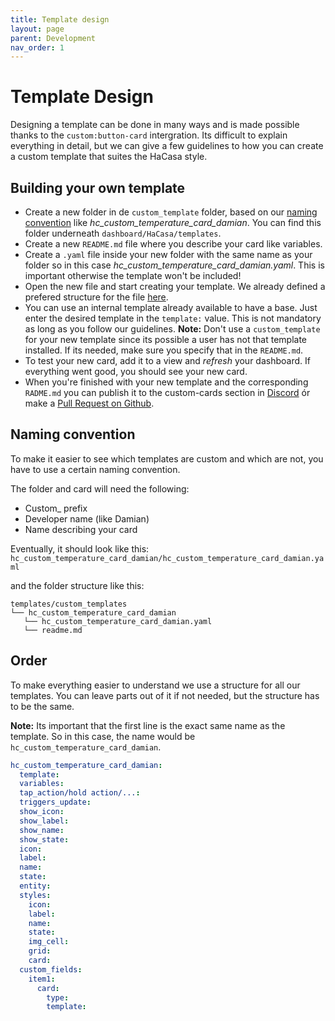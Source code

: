 ```yaml
---
title: Template design
layout: page
parent: Development
nav_order: 1
---
```


# Template Design
Designing a template can be done in many ways and is made possible thanks to the `custom:button-card` intergration. Its difficult to explain everything in detail, but we can give a few guidelines to how you can create a custom template that suites the HaCasa style.

## Building your own template
- Create a new folder in de `custom_template` folder, based on our [naming convention](#naming-convention) like *hc_custom_temperature_card_damian*. You can find this folder underneath `dashboard/HaCasa/templates`.
- Create a new `README.md` file where you describe your card like variables.
- Create a `.yaml` file inside your new folder with the same name as your folder so in this case *hc_custom_temperature_card_damian.yaml*. This is important otherwise the template won't be included!
- Open the new file and start creating your template. We already defined a prefered structure for the file [here](#order).
- You can use an internal template already available to have a base. Just enter the desired template in the `template:` value. This is not mandatory as long as you follow our guidelines.
**Note:** Don't use a `custom_template` for your new template since its possible a user has not that template installed. If its needed, make sure you specify that in the `README.md`.
- To test your new card, add it to a view and *refresh* your dashboard. If everything went good, you should see your new card.
- When you're finished with your new template and the corresponding `RADME.md` you can publish it to the custom-cards section in [Discord]((https://discord.com/invite/9uMs9zCT7d)) ór make a [Pull Request on Github](https://github.com/damianeickhoff/HaCasa/pulls).

## Naming convention
To make it easier to see which templates are custom and which are not, you have to use a certain naming convention.

The folder and card will need the following:
- Custom_ prefix
- Developer name (like Damian)
- Name describing your card

Eventually, it should look like this:
`hc_custom_temperature_card_damian/hc_custom_temperature_card_damian.yaml`

and the folder structure like this:

```tree
templates/custom_templates
└── hc_custom_temperature_card_damian
   └── hc_custom_temperature_card_damian.yaml
   └── readme.md
```

## Order
To make everything easier to understand we use a structure for all our templates. You can leave parts out of it if not needed, but the structure has to be the same.

**Note:** Its important that the first line is the exact same name as the template. So in this case, the name would be `hc_custom_temperature_card_damian`.

```yaml
hc_custom_temperature_card_damian:
  template:
  variables:
  tap_action/hold action/...:
  triggers_update:
  show_icon:
  show_label:
  show_name:
  show_state:
  icon:
  label:
  name:
  state:
  entity:
  styles:
    icon:
    label:
    name:
    state:
    img_cell:
    grid:
    card:
  custom_fields:
    item1:
      card:
        type:
        template:

```
